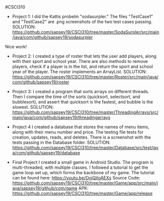 #CSCI310

- Project 1:
I did the Kattis probelm "sodasurpler." The files "TestCase1" and "TestCase2" are .png screenshots of the two test cases passing. 
SOLUTION: https://github.com/sapsey19/CSCI310/tree/master/SodaSurpler/src/main/java/com/github/sapsey19/sodasurpler

Nice work!


- Project 2:
I created a type of roster that lets the user add players, along with their sport and school year. There are also methods to remove 
players, check if a player is in the list, and return the sport and school year of the player. The roster implements an ArrayList.
SOLUTION: https://github.com/sapsey19/CSCI310/tree/master/Roster/src/main/java/com/github/sapsey19/roster


- Project 3: 
I created a program that sorts arrays on different threads. Then I compare the time of the sorts (quicksort, selectsort, and bubblesort), and assert that quicksort is the fastest, and bubble is the slowest. 
SOLUTION: https://github.com/sapsey19/CSCI310/tree/master/ThreadingArrays/src/main/java/com/github/sapsey19/threadingarrays



- Project 4
I created a database that stores the names of menu items, along with their menu number and price. The testing file tests for creation, updates, reads, and deletes. There is a screenshot with the tests passing in the Database folder. 
SOLUTION: https://github.com/sapsey19/CSCI310/tree/master/Database/src/test/java/com/github/sapsey19/database

- Final Project
I created a small game in Android Studio. The program is multi-threaded, with multiple classes. I followed a tutorial to get the game loop set up, which forms the backbone of my game. The tutorial can be found here: https://youtu.be/OojQitoAEXs
Source Code: https://github.com/sapsey19/CSCI310/tree/master/Game/app/src/main/java/sapsey19/github/com/game
APK: https://github.com/sapsey19/CSCI310/tree/master/Game/app/release
